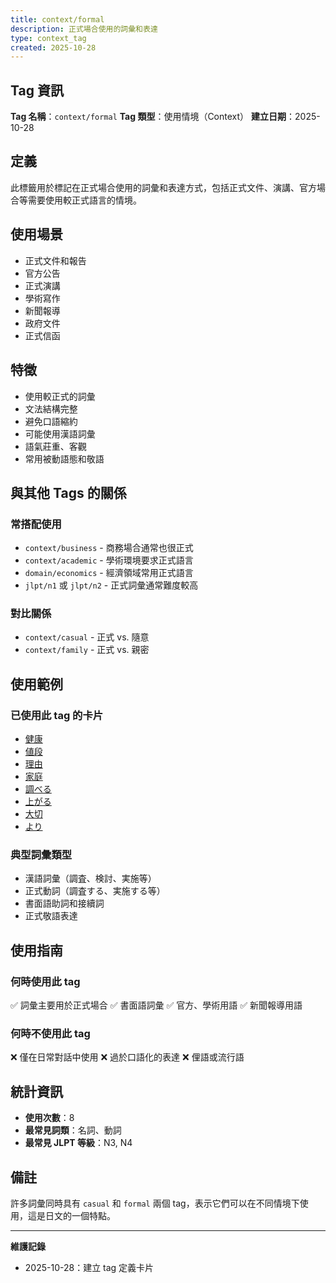 ```yaml
---
title: context/formal
description: 正式場合使用的詞彙和表達
type: context_tag
created: 2025-10-28
---
```


## Tag 資訊

**Tag 名稱**：`context/formal`
**Tag 類型**：使用情境（Context）
**建立日期**：2025-10-28

## 定義

此標籤用於標記在正式場合使用的詞彙和表達方式，包括正式文件、演講、官方場合等需要使用較正式語言的情境。

## 使用場景

- 正式文件和報告
- 官方公告
- 正式演講
- 學術寫作
- 新聞報導
- 政府文件
- 正式信函

## 特徵

- 使用較正式的詞彙
- 文法結構完整
- 避免口語縮約
- 可能使用漢語詞彙
- 語氣莊重、客觀
- 常用被動語態和敬語

## 與其他 Tags 的關係

### 常搭配使用
- `context/business` - 商務場合通常也很正式
- `context/academic` - 學術環境要求正式語言
- `domain/economics` - 經濟領域常用正式語言
- `jlpt/n1` 或 `jlpt/n2` - 正式詞彙通常難度較高

### 對比關係
- `context/casual` - 正式 vs. 隨意
- `context/family` - 正式 vs. 親密

## 使用範例

### 已使用此 tag 的卡片
- [健康](../../../noun/002_kenkou.md)
- [値段](../../../noun/003_nedan.md)
- [理由](../../../noun/005_riyuu.md)
- [家庭](../../../noun/006_katei.md)
- [調べる](../../../verb-ru/002_shiraberu.md)
- [上がる](../../../verb-u/001_agaru.md)
- [大切](../../../adj-na/001_taisetsu.md)
- [より](../../../particle/001_yori.md)

### 典型詞彙類型
- 漢語詞彙（調査、検討、実施等）
- 正式動詞（調査する、実施する等）
- 書面語助詞和接續詞
- 正式敬語表達

## 使用指南

### 何時使用此 tag
✅ 詞彙主要用於正式場合
✅ 書面語詞彙
✅ 官方、學術用語
✅ 新聞報導用語

### 何時不使用此 tag
❌ 僅在日常對話中使用
❌ 過於口語化的表達
❌ 俚語或流行語

## 統計資訊

- **使用次數**：8
- **最常見詞類**：名詞、動詞
- **最常見 JLPT 等級**：N3, N4

## 備註

許多詞彙同時具有 `casual` 和 `formal` 兩個 tag，表示它們可以在不同情境下使用，這是日文的一個特點。

---

**維護記錄**
- 2025-10-28：建立 tag 定義卡片
